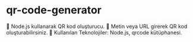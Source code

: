# qr-code-generator
🎯 Node.js kullanarak QR kod oluşturucu. 🔹 Metin veya URL girerek QR kod oluşturabilirsiniz. 📌 Kullanılan Teknolojiler: Node.js, qrcode kütüphanesi.
